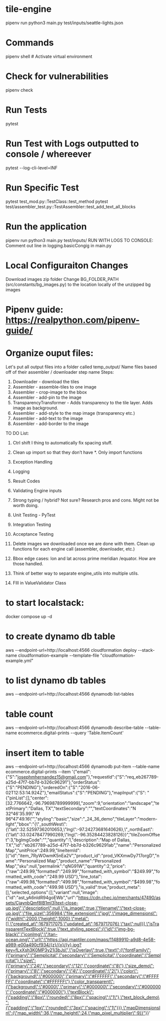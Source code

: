 # tile-engine

pipenv run python3 main.py test/inputs/seattle-lights.json

# Commands

pipenv shell # Activate virtual environment

# Check for vulnerabilities

pipenv check

# Run Tests

pytest

# Run Test with Logs outputted to console / whereever

pytest --log-cli-level=INF

# Run Specific Test

pytest test_mod.py::TestClass::test_method
pytest test/assembler_test.py::TestAssembler::test_add_text_all_blocks

# Run the application

pipenv run python3 main.py test/inputs/
RUN WITH LOGS TO CONSOLE:
Comment out line in logging.basicCongig in main.py

# Local Configuraiton Changes

Download images zip folder
Change BG_FOLDER_PATH (src/constants/bg_images.py) to the location locally of the unzipped bg images

# Pipenv guide: https://realpython.com/pipenv-guide/

# Organize ouput files:

Let's put all output files into a folder called temp_output/
Name files based off of their assembler / downloader step name
Steps:

1. Downloader - download the tiles
2. Assembler - assemble-tiles to one image
3. Assembler - crop-image to the bbox
4. Assembler - add-pin to the image
5. TransparencyTransformer - Adds transparency to the tile layer. Adds image as background.
6. Assembler - add-style to the map image (transparency etc.)
7. Assembler - add-text to the image
8. Assembler - add-border to the image

TO DO List:

1. Ctrl shift I thing to automatically fix spacing stuff.
2. Clean up import so that they don’t have \*. Only import functions
3. Exception Handling
4. Logging
5. Result Codes
6. Validating Engine inputs
7. Strong typing / hybrid? Not sure? Research pros and cons. Might not be worth doing.
8. Unit Testing - PyTest
9. Integration Testing
10. Acceptance Testing
11. Delete images we downloaded once we are done with them. Clean up functions for each engine call (assembler, downloader, etc.)
12. Bbox edge cases: lon and lat across prime meridian /equator. How are those handled.
13. Think of better way to separate engine_utils into multiple utils.

14. FIll in ValueValidator Class

<!-- LocalStack Docker -->

# to start localstack:

docker compose up -d

# to create dynamo db table

aws --endpoint-url=http://localhost:4566 cloudformation deploy --stack-name cloudformation-example --template-file "cloudformation-example.yml"

# to list dynamo db tables

aws --endpoint-url=http://localhost:4566 dynamodb list-tables

# table count

aws --endpoint-url=http://localhost:4566 dynamodb describe-table --table-name ecommerce.digital-prints --query 'Table.ItemCount'

# insert item to table

aws --endpoint-url=http://localhost:4566 dynamodb put-item --table-name ecommerce.digital-prints --item '{"email":{"S":"josephmhernandez15@gmail.com"},"requestId":{"S":"req_eb267789-a25d-47f7-bb7d-b326c96291"},"orderStatus":{"S":"PENDING"},"orderedOn":{"S":"2016-06-02T12:53:14.924Z"},"emailStatus":{"S":"PENDING"},"mapInput":{"S": "{\"pinList\":[],\"center\":[32.7766642,-96.79698789999999],\"zoom\":9,\"orientation\":\"landscape\",\"textPrimary\":\"Dallas, TX\",\"textSecondary\":\"\",\"textCoordinates\":\"N 32°46'35.99\\\" W 96°47'49.16\\\"\",\"styling\":\"basic\",\"size\":\"\_24_36_demo\",\"tileLayer\":\"modern-light\",\"bbox\":\"{\\\"\_southWest\\\":{\\\"lat\\\":32.52597362010653,\\\"lng\\\":-97.24273681640626},\\\"\_northEast\\\":{\\\"lat\\\":33.02478477990269,\\\"lng\\\":-96.35284423828126}}\",\"tileZoomOffset\":3,\"bgImgCode\":\"\",\"quantity\":1,\"description\":\"Map of Dallas, TX\",\"id\":\"eb267789-a25d-47f7-bb7d-b326c96291ab\",\"name\":\"Personalized Map\",\"unitPrice\":249.99,\"lineItemId\":[{\"id\":\"item_7RyWOwmK5nEa2V\",\"product_id\":\"prod_VKXmwDy717orgD\",\"name\":\"Personalized Map\",\"product_name\":\"Personalized Map\",\"sku\":null,\"permalink\":\"qNG91W\",\"quantity\":2,\"price\":{\"raw\":249.99,\"formatted\":\"249.99\",\"formatted_with_symbol\":\"$249.99\",\"formatted_with_code\":\"249.99 USD\"},\"line_total\":{\"raw\":499.98,\"formatted\":\"499.98\",\"formatted_with_symbol\":\"$499.98\",\"formatted_with_code\":\"499.98 USD\"},\"is_valid\":true,\"product_meta\":[],\"selected_options\":[],\"variant\":null,\"image\":{\"id\":\"ast_yA6nldR94goEWb\",\"url\":\"https://cdn.chec.io/merchants/47490/assets/CjaynbQmf8IB1ml3|text-close-up.jpg\",\"description\":null,\"is_image\":true,\"filename\":\"text-close-up.jpg\",\"file_size\":356984,\"file_extension\":\"jpg\",\"image_dimensions\":{\"width\":2000,\"height\":1000},\"meta\":[],\"created_at\":1679717075,\"updated_at\":1679717076},\"tax\":null}],\"isTransparentTextBlock\":true,\"text_styling_specs\":{\"id\":\"img-bg-black\",\"iconImg\":\"/tan-ocean.png\",\"url\":\"https://api.maptiler.com/maps/11489910-a9d8-4e58-a989-e00a490cf934/{z}/{x}/{y}.jpg?key=fLxXsh3K0MP3y21i3bJs\",\"isOverlay\":true,\"text\":{\"fontFamily\":{\"primary\":\"Semplicita\",\"secondary\":\"Semplicita\",\"coordinate\":\"Semplicita\"},\"size\":{\"primary\":\"24\",\"secondary\":\"12\",\"coordinate\":\"8\"},\"size_demo\":{\"primary\":\"8\",\"secondary\":\"4\",\"coordinate\":\"2\"},\"color\":{\"background\":\"#000000\",\"primary\":\"#FFFFFF\",\"secondary\":\"#FFFFFF\",\"coordinate\":\"#FFFFFF\"},\"color_transparent\":{\"background\":\"#0000\",\"primary\":\"#000000\",\"secondary\":\"#000000\",\"coordinate\":\"#000000\"},\"textBlock\":{\"padding\":\"8px\",\"rounded\":\"8px\",\"spacing\":\"1\"},\"text_block_demo\":{\"padding\":\"1px\",\"rounded\":\"3px\",\"spacing\":\"1\"}}},\"mapDimensionsIn\":{\"map_width\":36,\"map_height\":24,\"map_pixel_multiplier\":9}}"}}'
